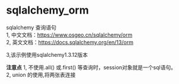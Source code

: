 # sqlalchemy_orm
sqlalchemy 查询语句</br>
1, 中文文档：https://www.osgeo.cn/sqlalchemy/orm <br>
2, 英文文档：https://docs.sqlalchemy.org/en/13/orm <br>

3,该示例使用sqlalchemy1.3.12版本<br>

**注意点**
1, 不使用.all() 或.first() 等查询时，session对象就是一个sql语句。<br>
2, union 的使用,将两张表连接
